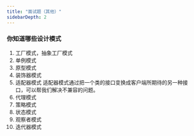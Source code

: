 ```yaml
---
title: "面试题（其他）"
sidebarDepth: 2
---
```


### 你知道哪些设计模式

1. 工厂模式，抽象工厂模式
2. 单例模式
3. 原型模式
4. 装饰器模式
5. 适配器模式
   适配器模式通过把一个类的接口变换成客户端所期待的另一种接口，可以帮我们解决不兼容的问题。
6. 代理模式
7. 策略模式
8. 状态模式
9. 观察者模式
10. 迭代器模式